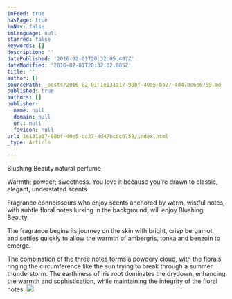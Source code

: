 ```yaml
---
inFeed: true
hasPage: true
inNav: false
inLanguage: null
starred: false
keywords: []
description: ''
datePublished: '2016-02-01T20:32:05.487Z'
dateModified: '2016-02-01T20:32:02.805Z'
title: ''
author: []
sourcePath: _posts/2016-02-01-1e131a17-98bf-40e5-ba27-4d47bc6c6759.md
published: true
authors: []
publisher:
  name: null
  domain: null
  url: null
  favicon: null
url: 1e131a17-98bf-40e5-ba27-4d47bc6c6759/index.html
_type: Article

---
```

Blushing Beauty natural perfume

Warmth; powder; sweetness. You love it because you're drawn to classic, elegant, understated scents.
  
Fragrance connoisseurs who enjoy scents anchored by warm, wistful notes,
with subtle floral notes lurking in the background, will enjoy Blushing
Beauty.
  
The fragrance begins its journey on the skin with bright, crisp 
bergamot, and settles quickly to allow the warmth of ambergris, tonka 
and benzoin to emerge.
  
The combination of the three notes forms a powdery cloud, with the 
florals ringing the circumference like the sun trying to break through a
summer thunderstorm. The earthiness of iris root dominates the drydown,
enhancing the warmth and sophistication, while maintaining the 
integrity of the floral notes.
![](https://the-grid-user-content.s3-us-west-2.amazonaws.com/4fcb4d49-8b0f-414b-8b63-9a37a8140d78.jpg)